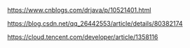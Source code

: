 https://www.cnblogs.com/drjava/p/10521401.html

https://blog.csdn.net/qq_26442553/article/details/80382174

https://cloud.tencent.com/developer/article/1358116
